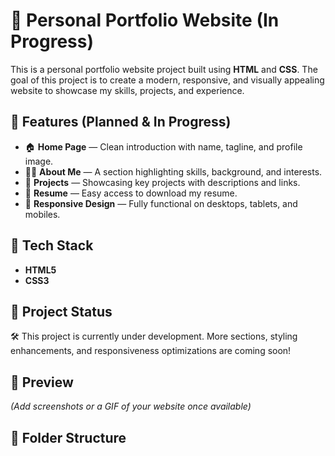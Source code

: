 # 💼 Personal Portfolio Website (In Progress)

This is a personal portfolio website project built using **HTML** and **CSS**. The goal of this project is to create a modern, responsive, and visually appealing website to showcase my skills, projects, and experience.

## 🚀 Features (Planned & In Progress)
- 🏠 **Home Page** — Clean introduction with name, tagline, and profile image.
- 👩‍💻 **About Me** — A section highlighting skills, background, and interests.
- 📂 **Projects** — Showcasing key projects with descriptions and links.
- 📑 **Resume** — Easy access to download my resume.
- 🌙 **Responsive Design** — Fully functional on desktops, tablets, and mobiles.

## 🔧 Tech Stack
- **HTML5**
- **CSS3**


## 🎯 Project Status
🛠️ This project is currently under development. More sections, styling enhancements, and responsiveness optimizations are coming soon!

## 📸 Preview
*(Add screenshots or a GIF of your website once available)*

## 📂 Folder Structure
